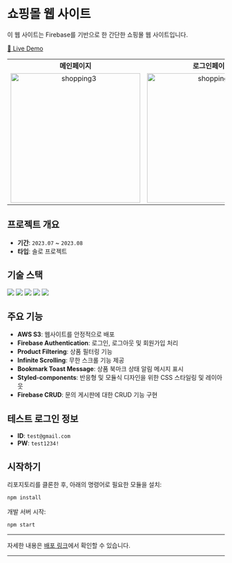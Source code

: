 # 쇼핑몰 웹 사이트

이 웹 사이트는 Firebase를 기반으로 한 간단한 쇼핑몰 웹 사이트입니다.

[🚀 Live Demo](https://fe-sprint-coz-shopping-eta.vercel.app/)

<table>
  <tr>
    <td align="center"><b>메인페이지</b></td>
    <td align="center"><b>로그인페이지</b></td>
    <td align="center"><b>문의페이지</b></td>
  </tr>
  <tr>
    <td align="center">
      <img src="https://github.com/27Lia/27Lia/assets/117743861/da9594b0-25b3-47b3-9ab3-0281fc05860f" alt="shopping3" width="300px"/>
    </td>
    <td align="center">
      <img src="https://github.com/27Lia/27Lia/assets/117743861/0bced078-b593-48e6-a3c9-a9e454592a37" alt="shopping2" width="300px"/>
    </td>
    <td align="center">
      <img src="https://github.com/27Lia/27Lia/assets/117743861/d4fc3719-f961-4b82-902d-5d37073d5f9b" alt="shopping" width="300px"/>
    </td>
  </tr>
</table>

## 프로젝트 개요

- **기간**: `2023.07` ~ `2023.08`
- **타입**: 솔로 프로젝트

## 기술 스택

<img src="https://img.shields.io/badge/React-61DAFB?style=for-the-badge&logo=React&logoColor=white"/> <img src="https://img.shields.io/badge/Styled_Components-DB7093?style=for-the-badge&logo=styled-components&logoColor=white"/> <img src="https://img.shields.io/badge/Firebase-FFCA28?style=for-the-badge&logo=Firebase&logoColor=white"/> <img src="https://img.shields.io/badge/Redux-764ABC?style=for-the-badge&logo=Redux&logoColor=white"/> <img src="https://img.shields.io/badge/AWS-232F3E?style=for-the-badge&logo=Amazon-AWS&logoColor=white"/>

## 주요 기능

- **AWS S3**: 웹사이트를 안정적으로 배포
- **Firebase Authentication**: 로그인, 로그아웃 및 회원가입 처리
- **Product Filtering**: 상품 필터링 기능
- **Infinite Scrolling**: 무한 스크롤 기능 제공
- **Bookmark Toast Message**: 상품 북마크 상태 알림 메시지 표시
- **Styled-components**: 반응형 및 모듈식 디자인을 위한 CSS 스타일링 및 레이아웃
- **Firebase CRUD**: 문의 게시판에 대한 CRUD 기능 구현

## 테스트 로그인 정보

- **ID**: `test@gmail.com`
- **PW**: `test1234!`

## 시작하기

리포지토리를 클론한 후, 아래의 명령어로 필요한 모듈을 설치:

```bash
npm install
```

개발 서버 시작:

```bash
npm start
```

---

자세한 내용은 [배포 링크](https://fe-sprint-coz-shopping-eta.vercel.app/)에서 확인할 수 있습니다.

---
